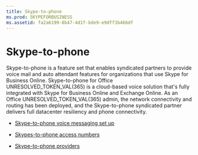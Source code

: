 ```yaml
---
title: Skype-to-phone
ms.prod: SKYPEFORBUSINESS
ms.assetid: fa2a6199-8b47-4d1f-bde9-e9dff3b466df
---
```



# Skype-to-phone

 Skype-to-phone is a feature set that enables syndicated partners to provide voice mail and auto attendant features for organizations that use Skype for Business Online. Skype-to-phone for Office UNRESOLVED_TOKEN_VAL(365) is a cloud-based voice solution that's fully integrated with Skype for Business Online and Exchange Online. As an Office UNRESOLVED_TOKEN_VAL(365) admin, the network connectivity and routing has been deployed, and the Skype-to-phone syndicated partner delivers full datacenter resiliency and phone connectivity.
  
    
    


-  [Skype-to-phone voice messaging set up](skype-to-phone-voice-messaging-set-up.md)
    
  
-  [Skypes-to-phone access numbers](skypes-to-phone-access-numbers.md)
    
  
-  [Skype-to-phone providers](skype-to-phone-providers.md)
    
  

